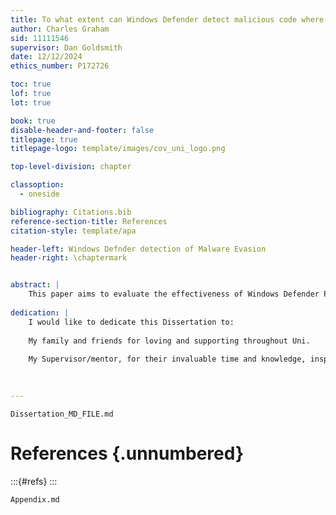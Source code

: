 ```yaml
--- 
title: To what extent can Windows Defender detect malicious code where evasion techniques are used?
author: Charles Graham
sid: 11111546
supervisor: Dan Goldsmith
date: 12/12/2024
ethics_number: P172726

toc: true
lof: true
lot: true

book: true
disable-header-and-footer: false
titlepage: true
titlepage-logo: template/images/cov_uni_logo.png

top-level-division: chapter

classoption:
  - oneside

bibliography: Citations.bib
reference-section-title: References
citation-style: template/apa

header-left: Windows Defnder detection of Malware Evasion
header-right: \chaptermark


abstract: |
    This paper aims to evaluate the effectiveness of Windows Defender Protection mechanisms where evasion techniques are used. We discuss the current protection mechanisms in place to detect malicious files, as well as the evasion techniques used to bypass such protections. Through the usage of off-the-shelf tools and custom payloads, the experiment was successful in evading AV. Tools such as AVET and Msfvenom had little success, but Scarecrow was able to defeat Defender through the use of self-signing and Living of The Land techniques. The results highlighted gaps between public tools and 0-Day handcrafted payloads, confirming the severity that custom payloads could impose in the ongoing battle between Virus and Anti-virus developers. With over 560,000 new malware detections each day, understanding the current level to which we are exposed to malicious viruses is crucial.
    
dedication: |
    I would like to dedicate this Dissertation to:
    
    My family and friends for loving and supporting throughout Uni.
    
    My Supervisor/mentor, for their invaluable time and knowledge, inspiring me to do great work.
    
    

---
```



```{.include}
Dissertation_MD_FILE.md
```
# References {.unnumbered}

:::{#refs}
:::



```{.include}
Appendix.md
```
